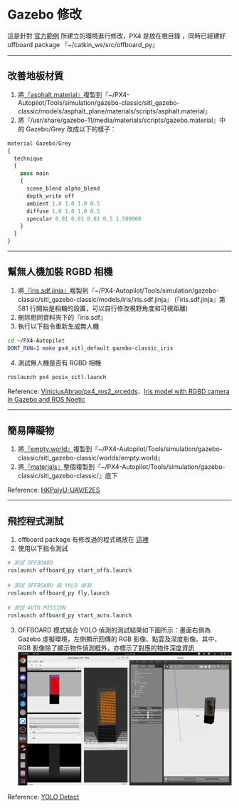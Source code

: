 # Gazebo 修改

這是針對 [官方範例](https://github.com/FCWTW/Flight-Control/blob/master/Gazebo/README_PX4.md) 所建立的環境進行修改，PX4 是放在根目錄 ，同時已經建好 offboard package 『~/catkin_ws/src/offboard_py』

---
## 改善地板材質

1. 將[『asphalt.material』](https://github.com/FCWTW/Flight-Control/blob/master/Gazebo/asphalt.material)複製到『~/PX4-Autopilot/Tools/simulation/gazebo-classic/sitl_gazebo-classic/models/asphalt_plane/materials/scripts/asphalt.material』
2. 將『/usr/share/gazebo-11/media/materials/scripts/gazebo.material』中的 Gazebo/Grey 改成以下的樣子：
```python
material Gazebo/Grey
{
  technique
  {
    pass main
    {
      scene_blend alpha_blend
      depth_write off
      ambient 1.0 1.0 1.0 0.5
      diffuse 1.0 1.0 1.0 0.5
      specular 0.01 0.01 0.01 0.5 1.500000
    }
  }
}
```

---
## 幫無人機加裝 RGBD 相機

1. 將[『iris.sdf.jinja』](https://github.com/FCWTW/Flight-Control/blob/master/Gazebo/iris.sdf.jinja)複製到『~/PX4-Autopilot/Tools/simulation/gazebo-classic/sitl_gazebo-classic/models/iris/iris.sdf.jinja』
(『iris.sdf.jinja』第 581 行開始是相機的設置，可以自行修改視野角度和可視距離)
2. 刪除相同資料夾下的『iris.sdf』
3. 執行以下指令重新生成無人機
```bash
cd ~/PX4-Autopilot
DONT_RUN=1 make px4_sitl_default gazebo-classic_iris
```
4. 測試無人機是否有 RGBD 相機
```bash
roslaunch px4 posix_sitl.launch
```

Reference: [ViniciusAbrao/px4_ros2_xrcedds](https://github.com/ViniciusAbrao/px4_ros2_xrcedds?tab=readme-ov-file#rgbd-camera-simulation)、[Iris model with RGBD camera in Gazebo and ROS Noetic](https://www.youtube.com/watch?v=PpW_qEyGmyM)

---
## 簡易障礙物

1. 將[『empty.world』](https://github.com/FCWTW/Flight-Control/blob/master/Gazebo/empty.world)複製到『~/PX4-Autopilot/Tools/simulation/gazebo-classic/sitl_gazebo-classic/worlds/empty.world』
2. 將[『materials』](https://github.com/FCWTW/Flight-Control/tree/master/Gazebo/materials)整個複製到『~/PX4-Autopilot/Tools/simulation/gazebo-classic/sitl_gazebo-classic/』底下

Reference: [HKPolyU-UAV/E2ES](https://github.com/HKPolyU-UAV/E2ES)

---
## 飛控程式測試

1. offboard package 有修改過的程式碼放在 [這裡](https://github.com/FCWTW/Flight-Control/tree/master/offboard_py)
2. 使用以下指令測試
```bash
# 測試 OFFBOARD
roslaunch offboard_py start_offb.launch

# 測試 OFFBOARD 與 YOLO 偵測
roslaunch offboard_py fly.launch

# 測試 AUTO.MISSION
roslaunch offboard_py start_auto.launch
```

3. OFFBOARD 模式結合 YOLO 偵測的測試結果如下圖所示：畫面右側為 Gazebo 虛擬環境，左側顯示回傳的 RGB 影像、點雲及深度影像。其中，RGB 影像除了顯示物件偵測框外，亦標示了對應的物件深度資訊
![image](../image/gazebo.png)

Reference: [YOLO Detect](https://hackmd.io/lwReki-hQTCrnzUMYMq2yA?view)
